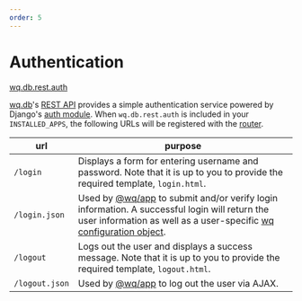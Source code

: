 ```yaml
---
order: 5
---
```


Authentication
========

[wq.db.rest.auth]

[wq.db]'s [REST API] provides a simple authentication service powered by Django's [auth module].  When `wq.db.rest.auth` is included in your `INSTALLED_APPS`, the following URLs will be registered with the [router].

url | purpose
----|--------
`/login` | Displays a form for entering username and password.  Note that it is up to you to provide the required template, `login.html`.
`/login.json` | Used by [@wq/app] to submit and/or verify login information.  A successful login will return the user information as well as a user-specific [wq configuration object].
`/logout` | Logs out the user and displays a success message.  Note that it is up to you to provide the required template, `logout.html`.
`/logout.json` | Used by [@wq/app] to log out the user via AJAX.

[wq.db.rest.auth]: https://github.com/wq/wq.db/blob/master/rest/auth/
[wq.db]: ./index.md
[REST API]: ./rest.md
[auth module]: https://docs.djangoproject.com/en/1.7/topics/auth/
[router]: ./router.md
[@wq/app]: ../@wq/app.md
[wq configuration object]: ../wq-configuration-object.md
